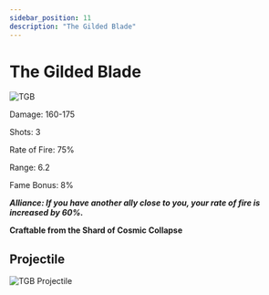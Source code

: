 ```yaml
---
sidebar_position: 11
description: "The Gilded Blade"
---
```


# The Gilded Blade

![TGB](https://vwiki.valorserver.com/api/item/picture/the%20gilded%20blade)

Damage: 160-175

Shots: 3

Rate of Fire: 75%

Range: 6.2

Fame Bonus: 8%

***Alliance: If you have another ally close to you, your rate of fire is increased by 60%.***

**Craftable from the Shard of Cosmic Collapse**

 ## Projectile 
 
 ![TGB Projectile](https://cdn.discordapp.com/attachments/953134990428868629/981721234200993792/gildedblade.gif)
